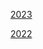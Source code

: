 [2023](https://r3dbabyvamp.github.io/Paul-s-Website/YRS/2023/index)

[2022](https://r3dbabyvamp.github.io/Paul-s-Website/YRS/2022/index)
